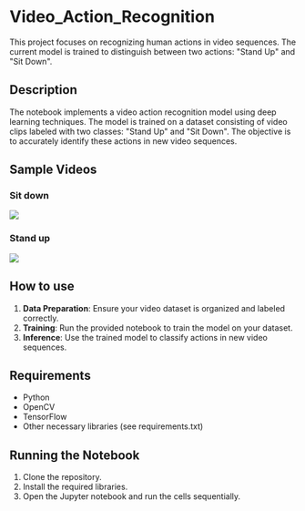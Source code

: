 # Video_Action_Recognition
This project focuses on recognizing human actions in video sequences. The current model is trained to distinguish between two actions: "Stand Up" and "Sit Down".

## Description

The notebook implements a video action recognition model using deep learning techniques. The model is trained on a dataset consisting of video clips labeled with two classes: "Stand Up" and "Sit Down". The objective is to accurately identify these actions in new video sequences.

## Sample Videos


### Sit down

![](200w.gif)

### Stand up

![](AppropriateDampJumpingbean-small.gif)

## How to use

1. **Data Preparation**: Ensure your video dataset is organized and labeled correctly.
2. **Training**: Run the provided notebook to train the model on your dataset.
3. **Inference**: Use the trained model to classify actions in new video sequences.

## Requirements

- Python
- OpenCV
- TensorFlow
- Other necessary libraries (see requirements.txt)

## Running the Notebook

1. Clone the repository.
2. Install the required libraries.
3. Open the Jupyter notebook and run the cells sequentially.

